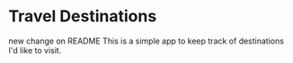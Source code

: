 # Travel Destinations
new change on README 
This is a simple app to keep track of destinations I'd like to visit.
